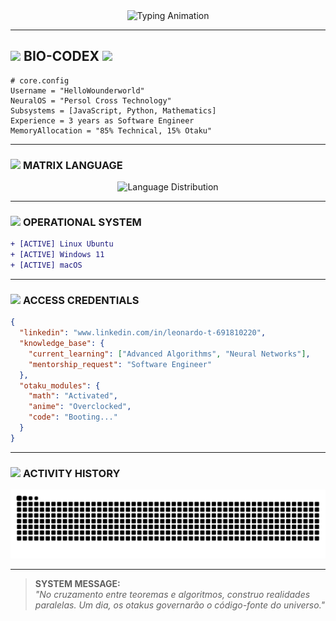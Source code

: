 <!-- 
  █▀▀ ▄▀█ █▀▄▀█ █▀▀   █▀█ █▀▀ █▀ ▀█▀ ▄▀█ █░░ █▀▀
  █▄▄ █▀█ █░▀░█ ██▄   █▄█ █▄▄ ▄█ ░█░ █▀█ █▄▄ ██▄
  Dark Neon Theme v2.3.5 | Data Synced: 2025-05-07 
-->

<div align="center">
  <img src="https://readme-typing-svg.demolab.com?font=Space+Mono&size=26&duration=4000&pause=1000&color=9D72FF&center=true&vCenter=true&width=480&lines=SYSTEM%20STATUS%3A%20ONLINE;NEURAL%20LINK%20ESTABLISHED;WELCOME%20TO%20THE%20GRID" alt="Typing Animation">
</div>

---

## <img src="https://em-content.zobj.net/source/microsoft-teams/363/man-technologist_1f468-200d-1f4bb.png" width="28"> **BIO-CODEX** <img src="https://em-content.zobj.net/source/microsoft-teams/363/desktop-computer_1f5a5-fe0f.png" width="30">

```properties
# core.config
Username = "HelloWounderworld"
NeuralOS = "Persol Cross Technology"
Subsystems = [JavaScript, Python, Mathematics]
Experience = 3 years as Software Engineer
MemoryAllocation = "85% Technical, 15% Otaku"
```

---

### <img src="https://em-content.zobj.net/source/microsoft-teams/363/chart-increasing_1f4c8.png" width="25"> **MATRIX LANGUAGE**
<div align="center">
  <img
    src="https://github-readme-stats.vercel.app/api/top-langs/?username=HelloWounderworld&layout=pie&theme=dark&hide_border=true&title_color=9D72FF&text_color=00F7FF&icon_color=FF007A"
    alt="Language Distribution"
    width="400"
  >
</div>

---

### <img src="https://em-content.zobj.net/source/microsoft-teams/363/control-knobs_1f39b-fe0f.png" width="25"> **OPERATIONAL SYSTEM**
```diff
+ [ACTIVE] Linux Ubuntu
+ [ACTIVE] Windows 11
+ [ACTIVE] macOS
```

---

### <img src="https://em-content.zobj.net/source/microsoft-teams/363/locked-with-key_1f510.png" width="25"> **ACCESS CREDENTIALS**
```json
{
  "linkedin": "www.linkedin.com/in/leonardo-t-691810220",
  "knowledge_base": {
    "current_learning": ["Advanced Algorithms", "Neural Networks"],
    "mentorship_request": "Software Engineer"
  },
  "otaku_modules": {
    "math": "Activated", 
    "anime": "Overclocked",
    "code": "Booting..."
  }
}
```

---

### <img src="https://em-content.zobj.net/source/microsoft-teams/363/snake_1f40d.png" width="25"> **ACTIVITY HISTORY**

<div align="center">
  <img src="https://raw.githubusercontent.com/HelloWounderworld/HelloWounderworld/output/github-contribution-grid-snake-dark.svg" alt="Contribution Snake" />
</div>

---

> **SYSTEM MESSAGE:**  
> *"No cruzamento entre teoremas e algoritmos, construo realidades paralelas. Um dia, os otakus governarão o código-fonte do universo."*  

<!-- 
  █▄█ █▀█ █░█   █▀▀ █▀█ █▀▄▀█ █▀▀ ▀█▀ █░█ █▀█ █▀▀
  ░█░ █▄█ █▄█   ██▄ █▀▄ █░▀░█ ██▄ ░█░ █▀█ █▄█ █▄▄
-->